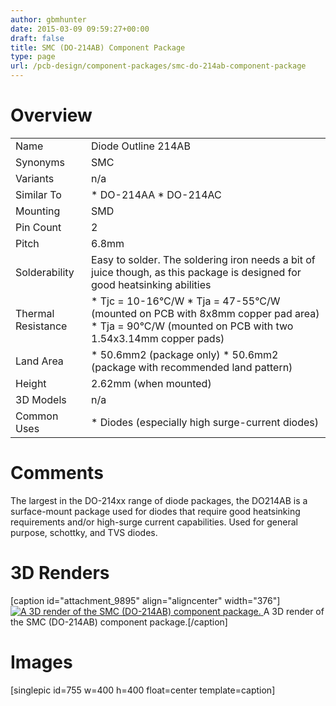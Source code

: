 ```yaml
---
author: gbmhunter
date: 2015-03-09 09:59:27+00:00
draft: false
title: SMC (DO-214AB) Component Package
type: page
url: /pcb-design/component-packages/smc-do-214ab-component-package
---
```


# Overview

<table ><tbody ><tr >
<td >Name
</td>
<td >Diode Outline 214AB
</td></tr><tr >
<td >Synonyms
</td>
<td >SMC
</td></tr><tr >
<td >Variants
</td>
<td >n/a
</td></tr><tr >
<td >Similar To
</td>
<td >  * DO-214AA  * DO-214AC
</td></tr><tr >
<td >Mounting
</td>
<td >SMD
</td></tr><tr >
<td >Pin Count
</td>
<td >2
</td></tr><tr >
<td >Pitch
</td>
<td >6.8mm
</td></tr><tr >
<td >Solderability
</td>
<td >Easy to solder. The soldering iron needs a bit of juice though, as this package is designed for good heatsinking abilities
</td></tr><tr >
<td >Thermal Resistance
</td>
<td >  * Tjc = 10-16°C/W  * Tja = 47-55°C/W (mounted on PCB with 8x8mm copper pad area)  * Tja = 90°C/W (mounted on PCB with two 1.54x3.14mm copper pads)
</td></tr><tr >
<td >Land Area
</td>
<td >  * 50.6mm2 (package only)  * 50.6mm2 (package with recommended land pattern)
</td></tr><tr >
<td >Height
</td>
<td >2.62mm (when mounted)
</td></tr><tr >
<td >3D Models
</td>
<td >n/a
</td></tr><tr >
<td >Common Uses
</td>
<td >  * Diodes (especially high surge-current diodes)
</td></tr></tbody></table>

# Comments

The largest in the DO-214xx range of diode packages, the DO214AB is a surface-mount package used for diodes that require good heatsinking requirements and/or high-surge current capabilities. Used for general purpose, schottky, and TVS diodes.

# 3D Renders

[caption id="attachment_9895" align="aligncenter" width="376"][![A 3D render of the  SMC (DO-214AB) component package.](http://blog.mbedded.ninja/wp-content/uploads/2015/03/smc-do-214ab-component-package-3d-render.jpg)
](http://blog.mbedded.ninja/wp-content/uploads/2015/03/smc-do-214ab-component-package-3d-render.jpg) A 3D render of the SMC (DO-214AB) component package.[/caption]

# Images

[singlepic id=755 w=400 h=400 float=center template=caption]

